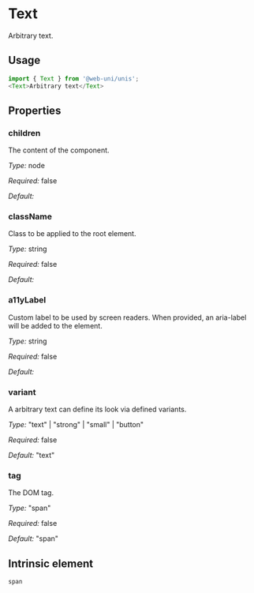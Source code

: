 # Text

Arbitrary text.

## Usage

```javascript
import { Text } from '@web-uni/unis';
<Text>Arbitrary text</Text>
```

## Properties

### children

The content of the component.

*Type:* node

*Required:* false

*Default:*

### className

Class to be applied to the root element.

*Type:* string

*Required:* false

*Default:*

### a11yLabel

Custom label to be used by screen readers. When provided, an aria-label will be added to the element.

*Type:* string

*Required:* false

*Default:*

### variant

A arbitrary text can define its look via defined variants.

*Type:* "text" | "strong" | "small" | "button"

*Required:* false

*Default:* "text"

### tag

The DOM tag.

*Type:* "span"

*Required:* false

*Default:* "span"

## Intrinsic element

```
span
```
